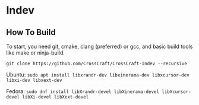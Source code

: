 # Indev

## How To Build
To start, you need git, cmake, clang (preferred) or gcc, and basic build tools like make or ninja-build.

`git clone https://github.com/CrossCraft/CrossCraft-Indev --recursive`

Ubuntu: `sudo apt install libxrandr-dev libxinerama-dev libxcursor-dev libxi-dev libxext-dev`

Fedora: `sudo dnf install libXrandr-devel libXinerama-devel libXcursor-devel libXi-devel libXext-devel`
